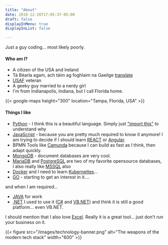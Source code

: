 ```yaml
---
title: "About"
date: 2018-12-26T17:05:37-05:00
draft: false
displayInMenu: true
displayInList: false

---
```


Just a guy coding... most likely poorly.

#### Who am I?

- A citizen of the USA and Ireland
- Tá Béarla agam, ach táim ag foghlaim na Gaeilge [translate](https://translate.google.com/?um=1&ie=UTF-8&hl=en&client=tw-ob#view=home&op=translate&sl=auto&tl=en&text=T%C3%A1%20B%C3%A9arla%20agam%2C%20ach%20t%C3%A1im%20ag%20foghlaim%20na%20Gaeilge)
- [USAF](https://www.airforce.com/) veteran
- A geeky guy married to a nerdy girl
- I'm from Indianapolis, Indiana, but I call Florida home.

{{< google-maps height="300" location="Tampa, Florida, USA" >}}

#### Things I like

* [Python](https://python.org) - I think this is a beautiful language. Simply just ["import this"](https://www.python.org/dev/peps/pep-0020/#id3) to understand why
* [JavaScript](https://javascript.org) - because you are pretty much required to know it anymore! I am trying to decide if I should learn [REACT](https://reactjs.org/) or [Angular](https://angular.io/).
* BPMN Tools like [Camunda](https://camunda.com) because I can build as fast as I think, then adapt quickly.
* [MongoDB](https://www.mongodb.com) - document databases are very cool.
* [MariaDB](https://mariadb.org/) and [PostgreSQL](https://www.postgresql.org/) are two of my favorite opensource databases, I also really like [MSSQL](https://www.microsoft.com/en-us/sql-server/) also
* [Docker](https://docker.com) and I need to learn [Kubernettes](https://kubernetes.io/docs/tutorials/kubernetes-basics/)...
* [GO](https://golang.org/) - starting to get an interest in it....

and when I am required...

* [JAVA](https://www.java.com) for work
* [.NET](https://dotnet.microsoft.com/) I used to use it ([C#](https://docs.microsoft.com/en-us/dotnet/csharp/) and [VB.NET](https://docs.microsoft.com/en-us/dotnet/visual-basic/)) and think it is still a good platform... even VB.NET.

I should mention that I also love [Excel](https://products.office.com/en-us/excel). Really it is a great tool... just don't run your business on it.

{{< figure src="/images/technology-banner.png" alt="The weapons of the modern tech stack" width="600" >}}